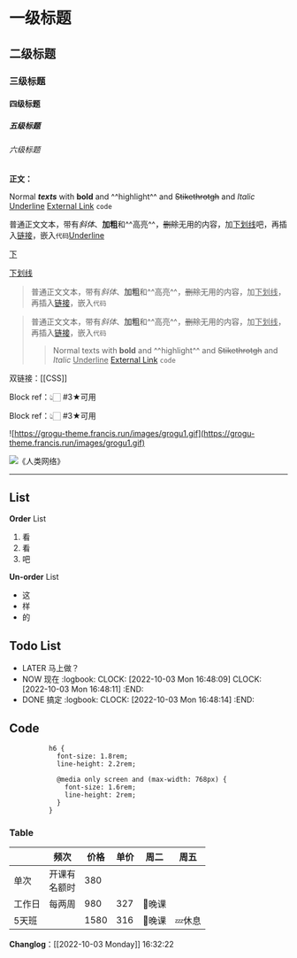 # 一级标题

## 二级标题

### 三级标题

#### 四级标题

##### 五级标题

###### 六级标题

**正文：**

Normal *__texts__* with **bold** and ^^highlight^^ and ~~Stikethrotgh~~ and *Italic* <u>Underline</u> [External Link](https://github.com/sansui233/logseq-bonofix-theme) `code`

普通正文文本，带有*斜体*、**加粗**和^^高亮^^，~~删除~~无用的内容，加<u>下划线</u>吧，再插入[链接](https://github.com/sansui233/logseq-bonofix-theme)，嵌入`代码`<u>Underline</u>

<u>下</u>

<u>下划线</u>

> 普通正文文本，带有*斜体*、**加粗**和^^高亮^^，~~删除~~无用的内容，加<u>下划线</u>，再插入[链接](https://github.com/sansui233/logseq-bonofix-theme)，嵌入`代码`  

> 普通正文文本，带有*斜体*、**加粗**和^^高亮^^，~~删除~~无用的内容，加<u>下划线</u>，再插入[链接](https://github.com/sansui233/logseq-bonofix-theme)，嵌入`代码`
> > Normal texts with **bold** and ^^highlight^^ and ~~Stikethrotgh~~ and *Italic* <u>Underline</u> [External Link](https://github.com/sansui233/logseq-bonofix-theme) `code`  

双链接：[[CSS]]

Block ref：👆🏻 #3★可用

Block ref：👆🏻 #3★可用

![https://grogu-theme.francis.run/images/grogu1.gif](https://grogu-theme.francis.run/images/grogu1.gif)

![《人类网络》](http://lirenchong.jirankeji.com/img/202210010728655.jpeg)

---

## List

**Order** List
  
1. 看
2. 看
3. 吧

**Un-order** List

- 这
- 样
- 的

## Todo List

- LATER 马上做？
- NOW 现在
	:logbook:
		  CLOCK: [2022-10-03 Mon 16:48:09]
		  CLOCK: [2022-10-03 Mon 16:48:11]
	:END:
- DONE 搞定
	:logbook:
		  CLOCK: [2022-10-03 Mon 16:48:14]
	:END:

## Code

```
		  h6 {
		    font-size: 1.8rem;
		    line-height: 2.2rem;
		  
		    @media only screen and (max-width: 768px) {
		      font-size: 1.6rem;
		      line-height: 2rem;
		    }
		  }
```

### Table

| | 频次 | 价格 | 单价 | 周二 | 周五 |
|---|---|---|---|---|---|
| 单次 | 开课有<br />名额时 | 380 | | | |
| 工作日 | 每两周 | 980 | 327 | 🌙晚课 | |
| 5天班 | | 1580 | 316 | 🌙晚课 | 💤休息 |

**Changlog**：[[2022-10-03 Monday]] 16:32:22